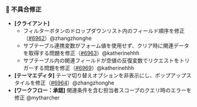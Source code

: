 ### 🐛 不具合修正

* **[クライアント]**
  * フィルターボタンのドロップダウンリスト内のフィールド順序を修正（[#6962](https://github.com/nocobase/nocobase/pull/6962)）@zhangzhonghe
  * サブテーブル連携変数がフォーム値を使用せず、クリア時に関連データを取得する問題を修正（[#6963](https://github.com/nocobase/nocobase/pull/6963)）@katherinehhh
  * サブテーブル内の関連フィールドが空値の反復変数でリクエストをトリガーする問題を修正（[#6969](https://github.com/nocobase/nocobase/pull/6969)）@katherinehhh
* **[テーマエディタ]** テーマ切り替えオプションを非表示にし、ポップアップスタイルを修正（[#6964](https://github.com/nocobase/nocobase/pull/6964)）@zhangzhonghe
* **[ワークフロー：承認]** 関連条件を含む担当者スコープのクエリ時のエラーを修正 @mytharcher
